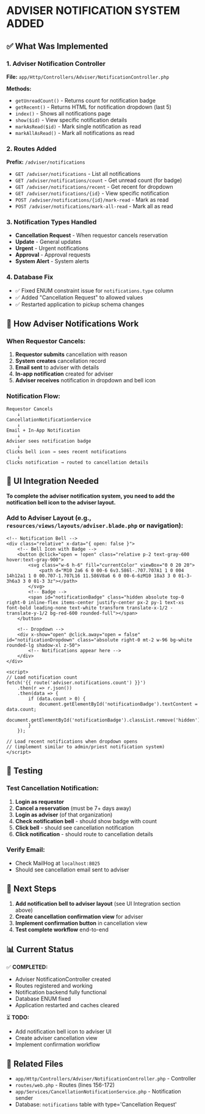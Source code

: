 # ADVISER NOTIFICATION SYSTEM ADDED

## ✅ What Was Implemented

### 1. Adviser Notification Controller

**File:** `app/Http/Controllers/Adviser/NotificationController.php`

**Methods:**

-   `getUnreadCount()` - Returns count for notification badge
-   `getRecent()` - Returns HTML for notification dropdown (last 5)
-   `index()` - Shows all notifications page
-   `show($id)` - View specific notification details
-   `markAsRead($id)` - Mark single notification as read
-   `markAllAsRead()` - Mark all notifications as read

### 2. Routes Added

**Prefix:** `/adviser/notifications`

-   `GET /adviser/notifications` - List all notifications
-   `GET /adviser/notifications/count` - Get unread count (for badge)
-   `GET /adviser/notifications/recent` - Get recent for dropdown
-   `GET /adviser/notifications/{id}` - View specific notification
-   `POST /adviser/notifications/{id}/mark-read` - Mark as read
-   `POST /adviser/notifications/mark-all-read` - Mark all as read

### 3. Notification Types Handled

-   **Cancellation Request** - When requestor cancels reservation
-   **Update** - General updates
-   **Urgent** - Urgent notifications
-   **Approval** - Approval requests
-   **System Alert** - System alerts

### 4. Database Fix

-   ✅ Fixed ENUM constraint issue for `notifications.type` column
-   ✅ Added "Cancellation Request" to allowed values
-   ✅ Restarted application to pickup schema changes

## 🔔 How Adviser Notifications Work

### When Requestor Cancels:

1. **Requestor submits** cancellation with reason
2. **System creates** cancellation record
3. **Email sent** to adviser with details
4. **In-app notification** created for adviser
5. **Adviser receives** notification in dropdown and bell icon

### Notification Flow:

```
Requestor Cancels
    ↓
CancellationNotificationService
    ↓
Email + In-App Notification
    ↓
Adviser sees notification badge
    ↓
Clicks bell icon → sees recent notifications
    ↓
Clicks notification → routed to cancellation details
```

## 📱 UI Integration Needed

**To complete the adviser notification system, you need to add the notification bell icon to the adviser layout.**

### Add to Adviser Layout (e.g., `resources/views/layouts/adviser.blade.php` or navigation):

```blade
<!-- Notification Bell -->
<div class="relative" x-data="{ open: false }">
    <!-- Bell Icon with Badge -->
    <button @click="open = !open" class="relative p-2 text-gray-600 hover:text-gray-900">
        <svg class="w-6 h-6" fill="currentColor" viewBox="0 0 20 20">
            <path d="M10 2a6 6 0 00-6 6v3.586l-.707.707A1 1 0 004 14h12a1 1 0 00.707-1.707L16 11.586V8a6 6 0 00-6-6zM10 18a3 3 0 01-3-3h6a3 3 0 01-3 3z"></path>
        </svg>
        <!-- Badge -->
        <span id="notificationBadge" class="hidden absolute top-0 right-0 inline-flex items-center justify-center px-2 py-1 text-xs font-bold leading-none text-white transform translate-x-1/2 -translate-y-1/2 bg-red-600 rounded-full"></span>
    </button>

    <!-- Dropdown -->
    <div x-show="open" @click.away="open = false" id="notificationDropdown" class="absolute right-0 mt-2 w-96 bg-white rounded-lg shadow-xl z-50">
        <!-- Notifications appear here -->
    </div>
</div>

<script>
// Load notification count
fetch('{{ route('adviser.notifications.count') }}')
    .then(r => r.json())
    .then(data => {
        if (data.count > 0) {
            document.getElementById('notificationBadge').textContent = data.count;
            document.getElementById('notificationBadge').classList.remove('hidden');
        }
    });

// Load recent notifications when dropdown opens
// (implement similar to admin/priest notification system)
</script>
```

## 🧪 Testing

### Test Cancellation Notification:

1. **Login as requestor**
2. **Cancel a reservation** (must be 7+ days away)
3. **Login as adviser** (of that organization)
4. **Check notification bell** - should show badge with count
5. **Click bell** - should see cancellation notification
6. **Click notification** - should route to cancellation details

### Verify Email:

-   Check MailHog at `localhost:8025`
-   Should see cancellation email sent to adviser

## 🎯 Next Steps

1. **Add notification bell to adviser layout** (see UI Integration section above)
2. **Create cancellation confirmation view** for adviser
3. **Implement confirmation button** in cancellation view
4. **Test complete workflow** end-to-end

## 📊 Current Status

✅ **COMPLETED:**

-   Adviser NotificationController created
-   Routes registered and working
-   Notification backend fully functional
-   Database ENUM fixed
-   Application restarted and caches cleared

⏳ **TODO:**

-   Add notification bell icon to adviser UI
-   Create adviser cancellation view
-   Implement confirmation workflow

## 🔗 Related Files

-   `app/Http/Controllers/Adviser/NotificationController.php` - Controller
-   `routes/web.php` - Routes (lines 156-172)
-   `app/Services/CancellationNotificationService.php` - Notification sender
-   Database: `notifications` table with type='Cancellation Request'
